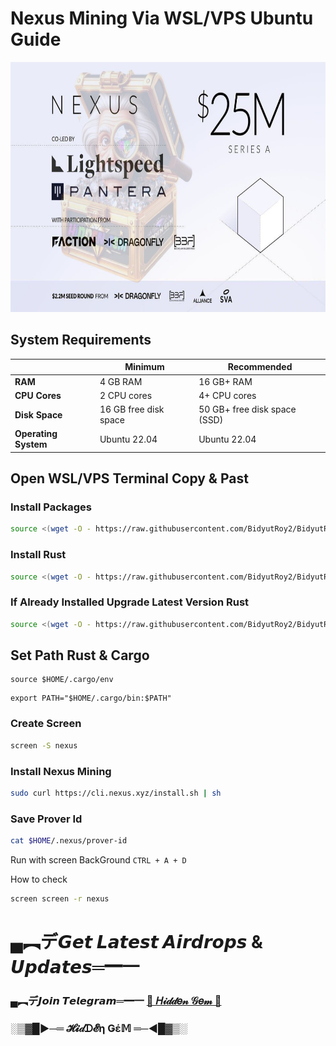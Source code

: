 # Nexus Mining Via WSL/VPS Ubuntu Guide

<p align="center">
<img src='photo_2024-10-10_13-45-54.jpg' style="width:800px;height:400px;">
</p>

## System Requirements
|                |       Minimum            |       Recommended            |
|----------------|--------------------------|------------------------------|
| **RAM**        | 4 GB RAM                 | 16 GB+ RAM                   |
| **CPU Cores**  | 2 CPU cores              | 4+ CPU cores                 |
| **Disk Space** | 16 GB free disk space    | 50 GB+ free disk space (SSD) |
| **Operating System** | Ubuntu 22.04       | Ubuntu 22.04                 |


## Open WSL/VPS Terminal Copy & Past

### Install Packages
```bash
source <(wget -O - https://raw.githubusercontent.com/BidyutRoy2/BidyutRoy2/refs/heads/main/installation/Package.sh)
```

### Install Rust
```bash
source <(wget -O - https://raw.githubusercontent.com/BidyutRoy2/BidyutRoy2/refs/heads/main/installation/rust.sh)
```

### If Already Installed Upgrade Latest Version Rust
```bash
source <(wget -O - https://raw.githubusercontent.com/BidyutRoy2/BidyutRoy2/refs/heads/main/installation/upgrade-rust.sh)
```

## Set Path Rust & Cargo
```
source $HOME/.cargo/env

```
```
export PATH="$HOME/.cargo/bin:$PATH"

```

### Create Screen
```bash
screen -S nexus
```

### Install Nexus Mining
```bash
sudo curl https://cli.nexus.xyz/install.sh | sh
```

### Save Prover Id
```bash
cat $HOME/.nexus/prover-id
```

Run with screen BackGround `CTRL + A + D`

How to check 

```bash
screen screen -r nexus
```


# ▄︻デ𝙂𝙚𝙩 𝙇𝙖𝙩𝙚𝙨𝙩 𝘼𝙞𝙧𝙙𝙧𝙤𝙥𝙨 & 𝙐𝙥𝙙𝙖𝙩𝙚𝙨═━一

### ▄︻デ𝙅𝙤𝙞𝙣 𝙏𝙚𝙡𝙚𝙜𝙧𝙖𝙢═━一 [🎀  𝐻𝒾𝒹𝒹𝑒𝓃 𝒢𝑒𝓂  🎀](https://t.me/hiddengemnews) 

### ░▒▓█►─═  𝓗𝓲𝒹ᗪ𝓔η Ǥέ𝕄 ═─◄█▓▒░
